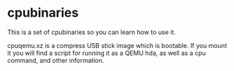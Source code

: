 # cpubinaries
This is a set of cpubinaries so you can learn how to use it.

cpuqemu.xz is a compress USB stick image which is bootable. If you mount it you will find
a script for running it as a QEMU hda, as well as a cpu command, and other information.
